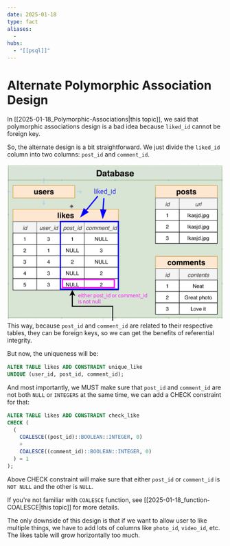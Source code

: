 ```yaml
---
date: 2025-01-18
type: fact
aliases:
  -
hubs:
  - "[[psql]]"
---
```


# Alternate Polymorphic Association Design

In [[2025-01-18_Polymorphic-Associations|this topic]], we said that polymorphic associations design is a bad idea because `liked_id` cannot be foreign key.

So, the alternate design is a bit straightforward. We just divide the `liked_id` column into two columns: `post_id` and `comment_id`.

![alter-polymorphic-associations.png](../../assets/imgs/alter-polymorphic-associations.png)
This way, because `post_id` and `comment_id` are related to their respective tables, they can be foreign keys, so we can get the benefits of referential integrity.

But now, the uniqueness will be:

```sql
ALTER TABLE likes ADD CONSTRAINT unique_like
UNIQUE (user_id, post_id, comment_id);

```

And most importantly, we MUST make sure that `post_id` and `comment_id` are not both `NULL` or `INTEGERS` at the same time, we can add a CHECK constraint for that:

```sql
ALTER TABLE likes ADD CONSTRAINT check_like
CHECK (
  (
    COALESCE((post_id)::BOOLEAN::INTEGER, 0)
    +
    COALESCE((comment_id)::BOOLEAN::INTEGER, 0)
  ) = 1
);

```
Above CHECK constraint will make sure that either `post_id` or `comment_id` is `NOT NULL` and the other is `NULL`.

If you're not familiar with `COALESCE` function, see [[2025-01-18_function-COALESCE|this topic]] for more details.

The only downside of this design is that if we want to allow user to like multiple things, we have to add lots of columns like `photo_id`, `video_id`, etc. The likes table will grow horizontally too much.
